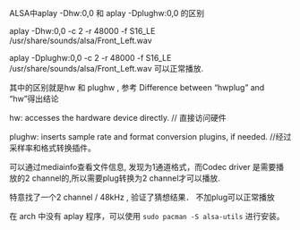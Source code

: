 ALSA中aplay -Dhw:0,0 和 aplay -Dplughw:0,0 的区别



aplay -Dhw:0,0 -c 2 -r 48000 -f S16_LE  /usr/share/sounds/alsa/Front_Left.wav


aplay -Dplughw:0,0 -c 2 -r 48000 -f S16_LE  /usr/share/sounds/alsa/Front_Left.wav  可以正常播放.

其中的区别就是hw 和 plughw , 参考 Difference between “hwplug” and “hw”得出结论

hw:   accesses the hardware device directly.  // 直接访问硬件

plughw:  inserts sample rate and format conversion plugins, if needed. //经过采样率和格式转换插件。

可以通过mediainfo查看文件信息, 发现为1通道格式，而Codec driver 是需要播放的2 channel的,所以需要plug转换为2 channel才可以播放.

特意找了一个2 channel / 48kHz , 验证了猜想结果． 不加plug可以正常播放


在 arch 中没有 aplay 程序，可以使用 `sudo pacman -S alsa-utils` 进行安装。

